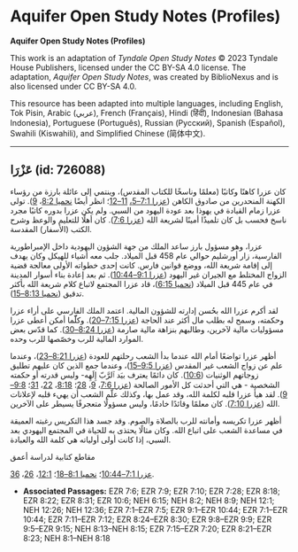# Aquifer Open Study Notes (Profiles)

**Aquifer Open Study Notes (Profiles)**

This work is an adaptation of *Tyndale Open Study Notes* © 2023 Tyndale House Publishers, licensed under the CC BY\-SA 4\.0 license. The adaptation, *Aquifer Open Study Notes*, was created by BiblioNexus and is also licensed under CC BY\-SA 4\.0\.

This resource has been adapted into multiple languages, including English, Tok Pisin, Arabic (عربي), French (Français), Hindi (हिंदी), Indonesian (Bahasa Indonesia), Portuguese (Português), Russian (Русский), Spanish (Español), Swahili (Kiswahili), and Simplified Chinese (简体中文).



--------------------------------

## عَزْرَا (id: 726088)

كان عزرا كاهنًا وكاتبًا (معلمًا وناسخًا للكتاب المقدس)، وينتمي إلى عائلة بارزة من رؤساء الكهنة المنحدرين من صادوق الكاهن ([عزرا 7:1–5،](https://ref.ly/Ezra7:1-Ezra7:5) [11–12](https://ref.ly/Ezra7:11-Ezra7:12)؛ انظر أيضًا [نحميا 8:2](https://ref.ly/Neh8:2)، [9](https://ref.ly/Neh8:9)). تولى عزرا زمام القيادة في يهوذا بعد عودة اليهود من السبي. ولم يكن عزرا بدوره كاتبًا مجرد ناسخ فحسب بل كان تلميذًا أمينًا لشريعة الله ([عزرا 7:6](https://ref.ly/Ezra7:6)). كان أهلًا للتعليم والوعظ وشرح الكتب (الأسفار) المقدسة.

عزرا، وهو مسؤول بارز ساعد الملك من جهة الشؤون اليهودية داخل الإمبراطورية الفارسية، زار أورشليم حوالي عام 458 قبل الميلاد. جلب معه أشياء للهيكل وكان يهدف إلى إقامة شريعة الله، ووضع قوانين فارس. كانت إحدى خطواته الأولى معالجة قضية الزواج المختلط مع الجيران غير اليهود ([عزرا 9:1–10:44](https://ref.ly/Ezra9:1-Ezra10:44)). ثم بعد إعادة بناء أسوار المدينة في عام 445 قبل الميلاد ([نحميا 6:15](https://ref.ly/Neh6:15))، قاد عزرا المجتمع لاتباع كلام شريعة الله بأكثر تدقيق ([نحميا 8:13–15](https://ref.ly/Neh8:13-Neh8:15)).

لقد أكرم عزرا الله بحُسن إدارته للشؤون المالية. اعتمد الملك الفارسي على أراء عزرا وحكمته، وسمح له بطلب مال أكثر عند الحاجة ([عزرا 7:15–20](https://ref.ly/Ezra7:15-Ezra7:20)). وكلّّما أمكن أعطى عزرا مسؤوليات مالية لآخرين، وطالبهم بنزاهة مالية صارمة ([عزرا 8:24–30](https://ref.ly/Ezra8:24-Ezra8:30)). كما قدّس بعض الموارد المالية للرب وخصّصها للرب وحده.

أظهر عزرا تواضعًا أمام الله عندما بدأ الشعب رحلتهم للعودة ([عزرا 8:21–23](https://ref.ly/Ezra8:21-Ezra8:23))، وعندما علم عن زواج الشعب غير المقدس ([عزرا 9:5–15](https://ref.ly/Ezra9:5-Ezra9:15))، وعندما جمع الذين كان عليهم تطليق زوجاتهم الوثنيات ([10:6](https://ref.ly/Ezra10:6)). كان دائمًا يعترف بيَد ٱلرَّبّ إِلَهِه\- وليس قدرته أو حكمته الشخصية \- هي التي أحدثت كل الأمور الصالحة ([عزرا 7:6](https://ref.ly/Ezra7:6)، [9](https://ref.ly/Ezra7:9)، [28](https://ref.ly/Ezra7:28)؛ [8:18](https://ref.ly/Ezra8:18)، [22](https://ref.ly/Ezra8:22)، [31](https://ref.ly/Ezra8:31)؛ [9:8–9](https://ref.ly/Ezra9:8-Ezra9:9)). لقد هيأ عزرا قلبه لكلمة الله، وقد عمل بها، وكذلك علّم الشعب أن يهيء قلبه لإعلانات الله ([عزرا 7:10](https://ref.ly/Ezra7:10)). كان معلمًا وقائدًا خادمًا، وليس مسؤولًا متعجرفًا يسيطر على الآخرين.

أظهر عزرا تكريسه وأمانته للرب بالصلاة والصوم. وقد جسد هذا التكريس رغبته العميقة في مساعدة الشعب على اتباع الله. وكان مثالًا يحتذى به للحياة في المجتمع اليهودي بعد السبي، إذا كانت أولى أولياته هي كلمة الله والعبادة.

مقاطع كتابية لدراسة أعمق

[عزرا 7:1–10:44](https://ref.ly/Ezra7:1-Ezra10:44)؛ [نحميا 8:1–18](https://ref.ly/Neh8:1-Neh8:18)؛ [12:1](https://ref.ly/Neh12:1)، [26](https://ref.ly/Neh12:26)، [36](https://ref.ly/Neh12:36).

* **Associated Passages:** EZR 7:6; EZR 7:9; EZR 7:10; EZR 7:28; EZR 8:18; EZR 8:22; EZR 8:31; EZR 10:6; NEH 6:15; NEH 8:2; NEH 8:9; NEH 12:1; NEH 12:26; NEH 12:36; EZR 7:1–EZR 7:5; EZR 9:1–EZR 10:44; EZR 7:1–EZR 10:44; EZR 7:11–EZR 7:12; EZR 8:24–EZR 8:30; EZR 9:8–EZR 9:9; EZR 9:5–EZR 9:15; NEH 8:13–NEH 8:15; EZR 7:15–EZR 7:20; EZR 8:21–EZR 8:23; NEH 8:1–NEH 8:18

